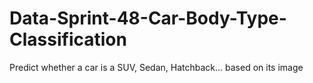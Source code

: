 # Data-Sprint-48-Car-Body-Type-Classification
Predict whether a car is a SUV, Sedan, Hatchback... based on its image
